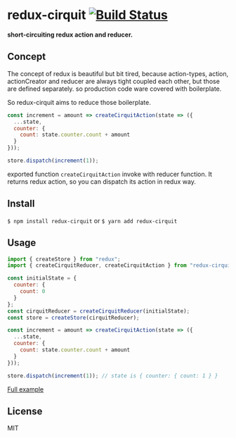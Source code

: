 # redux-cirquit [![Build Status](https://travis-ci.com/airtoxin/redux-cirquit.svg?token=PRvi8x3pzXzuck3j3Jmt&branch=master)](https://travis-ci.com/airtoxin/redux-cirquit)

__short-circuiting redux action and reducer.__

## Concept

The concept of redux is beautiful but bit tired,
because action-types, action, actionCreator and reducer are always tight coupled each other, but those are defined separately.
so production code ware covered with boilerplate.

So redux-cirquit aims to reduce those boilerplate.

```js
const increment = amount => createCirquitAction(state => ({
  ...state,
  counter: {
    count: state.counter.count + amount
  }
}));

store.dispatch(increment(1));
```

exported function `createCirquitAction` invoke with reducer function.
It returns redux action, so you can dispatch its action in redux way.

## Install

`$ npm install redux-cirquit` or `$ yarn add redux-cirquit`

## Usage

```js
import { createStore } from "redux";
import { createCirquitReducer, createCirquitAction } from "redux-cirquit";

const initialState = {
  counter: {
    count: 0
  }
};
const cirquitReducer = createCirquitReducer(initialState);
const store = createStore(cirquitReducer);

const increment = amount => createCirquitAction(state => ({
  ...state,
  counter: {
    count: state.counter.count + amount
  }
}));

store.dispatch(increment(1)); // state is { counter: { count: 1 } }
```

[Full example](https://github.com/airtoxin/redux-cirquit-example)

## License

MIT

